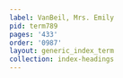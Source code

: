 ```yaml
---
label: VanBeil, Mrs. Emily
pid: term789
pages: '433'
order: '0987'
layout: generic_index_term
collection: index-headings
---
```

